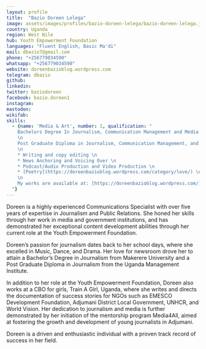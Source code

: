 ```yaml
---
layout: profile
title:  "Bazio Doreen Lelega"
image: assets/images/profiles/bazio-doreen-lelega/bazio-doreen-lelega.jpg
country: Uganda
region: West Nile
hub: Youth Empowerment Foundation
languages: "Fluent English, Basic Ma'di"
mail: dbazio7@gmail.com
phone: "+256779034590"
whatsapp: "+256779034590"
website: doreenbazioblog.wordpress.com
telegram: dbazio
github: 
linkedin: 
twitter: baziodoreen
facebook: bazio.doreen1
instagram: 
mastodon: 
wikifab:
skills:
  - {name: 'Media & Art', number: 1, qualification: "
    Bachelors Degree In Journalism, Communication Management and Media Studies. \n
    \n
    Post Graduate Diploma in Journalism, Communication Management, and Media Studies. \n
    \n
    * Writing and copy editing \n
    * News Anchoring and Voicing Over \n
    * Podcast/Audio Production and Video Production \n
    * [Poetry](https://doreenbazioblog.wordpress.com/category/love/) \n
    \n
    My works are available at: [https://doreenbazioblog.wordpress.com/](https://doreenbazioblog.wordpress.com/)
  "}
---
```

Doreen is a highly experienced Communications Specialist with over five years of expertise in Journalism and Public Relations. She honed her skills through her work in media and government institutions, and has demonstrated her exceptional content development abilities through her current role at the Youth Empowerment Foundation.

Doreen’s passion for journalism dates back to her school days, where she excelled in Music, Dance, and Drama. Her love for newsroom drove her to attain a Bachelor’s Degree in Journalism from Makerere University and a Post Graduate Diploma in Journalism from the Uganda Management Institute.

In addition to her role at the Youth Empowerment Foundation, Doreen also works at a CBO for girls, Train A Girl, Uganda, where she writes and directs the documentation of success stories for NGOs such as EMESCO Development Foundation, Adjumani District Local Government, UNHCR, and World Vision. Her dedication to journalism and media is further demonstrated by her initiation of the mentorship program Media4All, aimed at fostering the growth and development of young journalists in Adjumani.

Doreen is a driven and enthusiastic individual with a proven track record of success in her field.